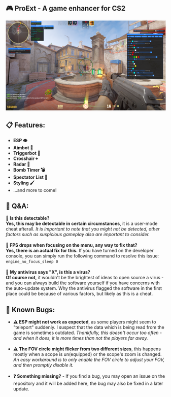 <!--
## ⚠️ Notice
### 📌 This project has been abandoned and further development is halted.
Feel free to [fork this repo](https://github.com/vytrol/ProExt/forks) if you'd like to continue this project - ensure that proper credits are included in your fork, as per the MIT license.<br><br>
In the meanwhile, here are some alternatives:
- 👉 [@TKazer/CS2_External](https://github.com/TKazer/CS2_External)
- 👉 [@CowNowK/AimStarCS2](https://github.com/CowNowK/AimStarCS2)
- 👉 [@Valthrun/Valthrun](https://github.com/Valthrun/Valthrun)
-->

## 🎮 ProExt - A game enhancer for CS2
![showcase](./Showcase.png)
## 📋 Features:
- **ESP 👁️**
- **Aimbot 🎯**
- **Triggerbot 💨**
- **Crosshair ⌖**
- **Radar 📡**
- **Bomb Timer 💣**
- **Spectator List 👀**
- **Styling 🖌️**
- ...and more to come!
## 💬 Q&A:
**🤔  Is this detectable?** <br>
**Yes, this may be detectable in certain circumstances**, it is a user-mode cheat afterall. *It is important to note that you might not be detected, other factors such as suspicious gameplay also are important to consider.*<br><br>
**🤔  FPS drops when focusing on the menu, any way to fix that?** <br>
**Yes, there is an actual fix for this.** If you have turned on the developer console, you can simply run the following command to resolve this issue:<br><code>engine_no_focus_sleep 0</code><br><br>
**🤔  My antivirus says "X", is this a virus?** <br>
**Of course not,** it wouldn't be the brightest of ideas to open source a virus - and you can always build the software yourself if you have concerns with the auto-update system. Why the antivirus flagged the software in the first place could be because of various factors, but likely as this is a cheat.
## 🐛 Known Bugs:
- **⚠️ ESP might not work as expected**, as some players might seem to "teleport" suddenly. I suspect that the data which is being read from the game is sometimes outdated. *Thankfully, this doesn't occur too often - and when it does, it is more times than not the players far away.*<br><br>
- **⚠️ The FOV circle might flicker from two different sizes**, this happens mostly when a scope is un(equipped) or the scope's zoom is changed. *An easy workaround is to only enable the FOV circle to adjust your FOV, and then promptly disable it.*<br><br>
- **❓ Something missing?** - If you find a bug, you may open an issue on the repository and it will be added here, the bug may also be fixed in a later update.